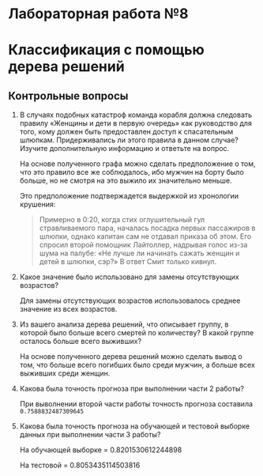 # Лабораторная работа №8
# Классификация с помощью дерева решений

## Контрольные вопросы

1. В случаях подобных катастроф команда корабля должна следовать правилу «Женщины и дети в первую очередь» как руководство для того, кому должен быть предоставлен доступ к спасательным шлюпкам. Придерживались ли этого правила в данном случае? Изучите дополнительную информацию и ответьте на вопрос.

    На основе полученного графа можно сделать предположение о том, что это правило все же соблюдалось, ибо мужчин на борту было больше, но не смотря на это выжило их значительно меньше.
    
    Это предположение подтвержадется выдержкой из хронологии крушения:
    > Примерно в 0:20, когда стих оглушительный гул стравливаемого пара, началась посадка первых пассажиров в шлюпки, однако капитан сам не отдавал приказа об этом. Его спросил второй помощник Лайтоллер, надрывая голос из-за шума на палубе: «Не лучше ли начинать сажать женщин и детей в шлюпки, сэр?» В ответ Смит только кивнул.

2. Какое значение было использовано для замены отсутствующих возрастов?

    Для замены отсутствующих возрастов использовалось среднее значение из всех возрастов.

3. Из вашего анализа дерева решений, что описывает группу, в которой было больше всего смертей по количеству? В какой группе осталось больше всего выживших?

    На основе полученного дерева решений можно сделать вывод о том, что больше всего погибших было среди мужчин, а больше всех выживших среди женщин.

4. Какова была точность прогноза при выполнении части 2 работы?

    При выволнении второй части работы точность прогноза составила `0.7588832487309645`

5. Какова была точность прогноза на обучающей и тестовой выборке данных при выполнении части 3 работы?

    На обучающей выборке = 0.8201530612244898

    На тестовой = 0.8053435114503816
